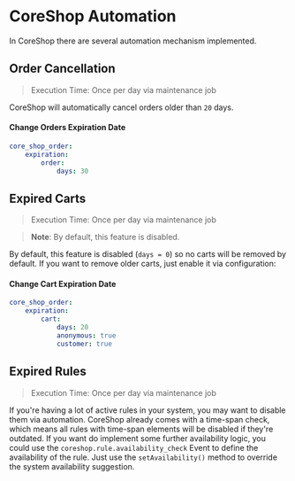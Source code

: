 # CoreShop Automation
In CoreShop there are several automation mechanism implemented.

## Order Cancellation
> Execution Time: Once per day via maintenance job

CoreShop will automatically cancel orders older than `20` days.

#### Change Orders Expiration Date
```yml
core_shop_order:
    expiration:
        order:
            days: 30
```

## Expired Carts
> Execution Time: Once per day via maintenance job

> **Note**: By default, this feature is disabled.

By default, this feature is disabled (`days = 0`) so no carts will be removed by default.
If you want to remove older carts, just enable it via configuration:

#### Change Cart Expiration Date
```yml
core_shop_order:
    expiration:
        cart:
            days: 20
            anonymous: true
            customer: true
```

## Expired Rules
> Execution Time: Once per day via maintenance job

If you're having a lot of active rules in your system, you may want to disable them via automation.
CoreShop already comes with a time-span check, which means all rules with time-span elements will be disabled if they're outdated.
If you want do implement some further availability logic, you could use the `coreshop.rule.availability_check` Event to define
the availability of the rule. Just use the `setAvailability()` method to override the system availability suggestion.